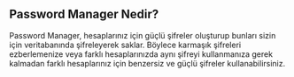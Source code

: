 ## Password Manager Nedir?

Password Manager, hesaplarınız için güçlü şifreler oluşturup bunları sizin için veritabanında şifreleyerek saklar. Böylece karmaşık şifreleri ezberlemenize veya farklı hesaplarınızda aynı şifreyi kullanmanıza gerek kalmadan farklı hesaplarınız için benzersiz ve güçlü şifreler kullanabilirsiniz.
